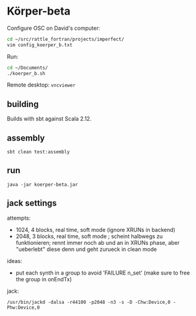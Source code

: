 # Körper-beta

Configure OSC on David's computer:

```bash
cd ~/src/rattle_fortran/projects/imperfect/
vim config_koerper_b.txt
```

Run:

```bash
cd ~/Documents/
./koerper_b.sh
```

Remote desktop: `vncviewer`

## building

Builds with sbt against Scala 2.12.

## assembly

    sbt clean test:assembly

## run

    java -jar koerper-beta.jar

## jack settings

attempts:

- 1024, 4 blocks, real time, soft mode (ignore XRUNs in backend)
- 2048, 3 blocks, real time, soft mode  ; scheint halbwegs zu funktionieren;
  rennt immer noch ab und an in XRUNs phase, aber "ueberlebt" diese denn
  und geht zurueck in clean mode

ideas:

- put each synth in a group to avoid 'FAILURE n_set' (make sure to free the group in onEndTx)

jack:

    /usr/bin/jackd -dalsa -r44100 -p2048 -n3 -s -D -Chw:Device,0 -Phw:Device,0
